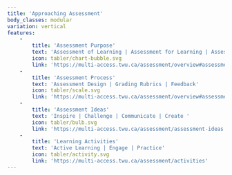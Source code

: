 ```yaml
---
title: 'Approaching Assessment'
body_classes: modular
variation: vertical
features:
    -
        title: 'Assessment Purpose'
        text: 'Assessment of Learning | Assessment for Learning | Assessment as Learning'
        icon: tabler/chart-bubble.svg
        link: 'https://multi-access.twu.ca/assessment/overview#assessment-purpose-2'
    -
        title: 'Assessment Process'
        text: 'Assessment Design | Grading Rubrics | Feedback'
        icon: tabler/scale.svg
        link: 'https://multi-access.twu.ca/assessment/overview#assessment-process-2'
    -
        title: 'Assessment Ideas'
        text: 'Inspire | Challenge | Communicate | Create '
        icon: tabler/bulb.svg
        link: 'https://multi-access.twu.ca/assessment/assessment-ideas'
    -
        title: 'Learning Activities'
        text: 'Active Learning | Engage | Practice'
        icon: tabler/activity.svg
        link: 'https://multi-access.twu.ca/assessment/activities'
---
```

